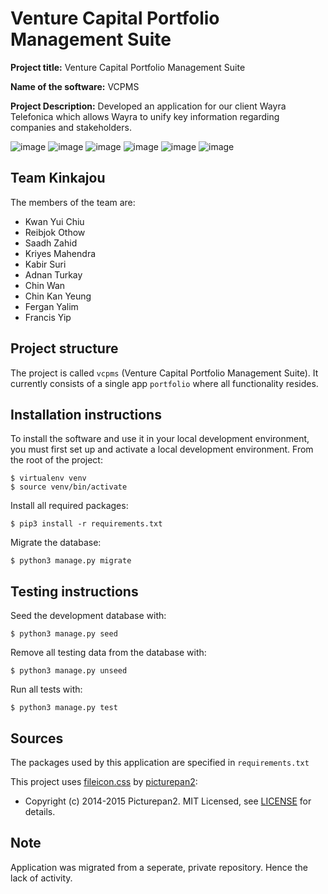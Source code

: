 # Venture Capital Portfolio Management Suite

**Project title:** Venture Capital Portfolio Management Suite

**Name of the software:** VCPMS

**Project Description:** Developed an application for our client Wayra Telefonica which allows Wayra to unify key information regarding companies and 
stakeholders.

![image](https://user-images.githubusercontent.com/86085628/228028111-4ea74de7-ca0b-417a-8a0c-0bb8602cc1e1.png)
![image](https://user-images.githubusercontent.com/86085628/228028198-8942cae7-8a65-4d34-b02e-377a6214e735.png)
![image](https://user-images.githubusercontent.com/86085628/228028250-6553a653-900f-43a7-969f-cbfa0685914a.png)
![image](https://user-images.githubusercontent.com/86085628/228028311-7b127c1a-42ce-4484-a30b-797acb5f8bf1.png)
![image](https://user-images.githubusercontent.com/86085628/228028389-4052e4d7-0120-42bb-ad6e-5f0df131a30b.png)
![image](https://user-images.githubusercontent.com/86085628/228028434-62e8477c-b3e1-4003-a7b4-366e850d26a6.png)



## Team Kinkajou

The members of the team are:

- Kwan Yui Chiu
- Reibjok Othow
- Saadh Zahid
- Kriyes Mahendra
- Kabir Suri
- Adnan Turkay
- Chin Wan
- Chin Kan Yeung
- Fergan Yalim
- Francis Yip

## Project structure

The project is called `vcpms` (Venture Capital Portfolio Management Suite). It currently consists of a single
app `portfolio` where all functionality resides.

## Installation instructions

To install the software and use it in your local development environment, you must first set up and activate a local
development environment. From the root of the project:

```
$ virtualenv venv
$ source venv/bin/activate
```

Install all required packages:

```
$ pip3 install -r requirements.txt
```

Migrate the database:

```
$ python3 manage.py migrate
```

## Testing instructions

Seed the development database with:

```
$ python3 manage.py seed
```

Remove all testing data from the database with:

```
$ python3 manage.py unseed
```

Run all tests with:

```
$ python3 manage.py test
```

## Sources

The packages used by this application are specified in `requirements.txt`

This project uses [fileicon.css](https://github.com/picturepan2/fileicon.css)
by [picturepan2](https://github.com/picturepan2):

- Copyright (c) 2014-2015 Picturepan2. MIT Licensed,
  see [LICENSE](https://github.com/AdnanTurkay/team-kinkajou/blob/main/portfolio/static/css/LICENSE) for details.
  
  
## Note

Application was migrated from a seperate, private repository. Hence the lack of activity.

